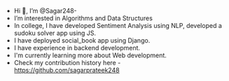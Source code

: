 -  Hi 👋, I’m @Sagar248-
-  I’m interested in Algorithms and Data Structures 
-  In college, I have developed Sentiment Analysis using NLP, developed a sudoku solver app using JS.
-  I have deployed social_book app using Django.
-  I have experience in backend development.
- I'm currently learning more about Web development.
- Check my contribution history here - https://github.com/sagarprateek248

